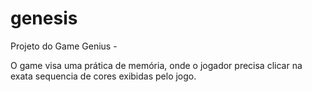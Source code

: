 # genesis
Projeto do Game Genius -

O game visa uma prática de memória, onde o jogador precisa clicar na exata sequencia de cores exibidas pelo jogo.
